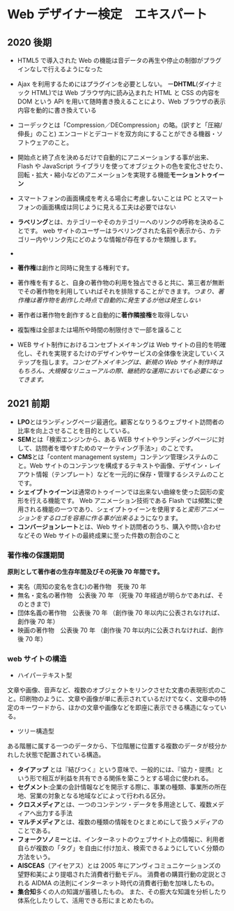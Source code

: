 # Web デザイナー検定　エキスパート

## 2020 後期

- HTML5 で導入された Web の機能は音データの再生や停止の制御がプラグインなしで行えるようになった
- Ajax を利用するためにはプラグインを必要としない。
  ー**DHTML**(ダイナミック HTML)では Web ブラウザ内に読み込まれた HTML と CSS の内容を DOM という API を用いて随時書き換えることにより、Web ブラウザの表示内容を動的に書き換えている
- コーデックとは「Compression／DECompression」の略。(訳すと「圧縮/伸長」のこと)
  エンコードとデコードを双方向にすることができる機器・ソフトウェアのこと。
- 開始点と終了点を決めるだけで自動的にアニメーションする事が出来、Flash や JavaScript ライブラリを使ってオブジェクトの色を変化させたり、回転・拡大・縮小などのアニメーションを実現する機能**モーショントゥイーン**
- スマートフォンの画面構成を考える場合に考慮しないことは PC とスマートフォンの画面構成は同じように見える工夫は必要ではない
- **ラベリング**とは、カテゴリーやそのカテゴリーへのリンクの呼称を決めることです。 web サイトのユーザーはラベリングされた名前や表示から、カテゴリー内やリンク先にどのような情報が存在するかを類推します。
-
- **著作権**は創作と同時に発生する権利です。
- 著作権を有すると、自身の著作物の利用を独占できると共に、第三者が無断でその著作物を利用していればそれを排除することができます。_つまり、著作権は著作物を創作した時点で自動的に発生するが他は発生しない_
- 著作者は著作物を創作すると自動的に**著作隣接権**を取得しない

- 複製権は全部または場所や時間の制限付きで一部を譲ること

- WEB サイト制作におけるコンセプトメイキングは Web サイトの目的を明確化し、それを実現するたけのデザインやサービスの全体像を決定していくステップを指します。_コンセプトメイキングは、新規の Web サイト制作時はもちろん、大規模なリニューアルの際、継続的な運用においても必要になってきます。_

## 2021 前期

- **LPO**とはランディングページ最適化。顧客となりうるウェブサイト訪問者の比率を向上させることを目的としている。
- **SEM**とは「検索エンジンから、ある WEB サイトやランディングページに対して、訪問者を増やすためのマーケティング手法>」のことです。
- **CMS**とは「content management system」コンテンツ管理システムのこと。Web サイトのコンテンツを構成するテキストや画像、デザイン・レイアウト情報（テンプレート）などを一元的に保存・管理するシステムのことです。
- **シェイプトゥイーン**は通常のトゥイーンでは出来ない曲線を使った図形の変形を行える機能です。
  Web アニメーション技術である Flash では頻繁に使用される機能の一つであり、シェイプトゥイーンを使用すると*変形アニメーションをするロゴを容易に作る事が出来る*ようになります。
- **コンバージョンレート**とは、Web サイト訪問者のうち、購入や問い合わせなどその Web サイトの最終成果に至った件数の割合のこと

### 著作権の保護期間

**原則として著作者の生存年間及びその死後 70 年間です。**

- 実名（周知の変名を含む)の著作物　死後 70 年
- 無名・変名の著作物　公表後 70 年
  （死後 70 年経過が明らかであれば、そのときまで)
- 団体名義の著作物　公表後 70 年
  （創作後 70 年以内に公表されなければ、創作後 70 年）
- 映画の著作物　公表後 70 年
  （創作後 70 年以内に公表されなければ、創作後 70 年）

### web サイトの構造

- ハイパーテキスト型

文章や画像、音声など、複数のオブジェクトをリンクさせた文書の表現形式のこと。印刷物のように、文章や画像が単に表示されているだけでなく、文章中の特定のキーワードから、ほかの文章や画像などを即座に表示できる構造になっている。

- ツリー構造型

ある階層に属する一つのデータから、下位階層に位置する複数のデータが枝分かれした状態で配置されている構造。

- **タイアップ** とは『結びつく』という意味で、一般的には、『協力・提携』という形で相互が利益を共有できる関係を築こうとする場合に使われる。
- **セグメント**:企業の会計情報などを開示する際に、事業の種類、事業所の所在地、営業の対象となる地域などによって行われる区分。
- **クロスメディア**とは、一つのコンテンツ・データを多用途として、複数メディアへ出力する手法
- **マルチメディア**とは、複数の種類の情報をひとまとめにして扱うメディアのことである。
- **フォークソノミー**とは、インターネットのウェブサイト上の情報に、利用者自らが複数の「タグ」を自由に付け加え、検索できるようにしていく分類の方法をいう。
- **AISCEAS**（アイセアス）とは 2005 年にアンヴィコミュニケーションズの望野和美により提唱された消費者行動モデル。 消費者の購買行動の定説とされる AIDMA の法則にインターネット時代の消費者行動を加味したもの。
- **集合知**多くの人の知識が蓄積したもの。 また、その膨大な知識を分析したり体系化したりして、活用できる形にまとめたもの。
